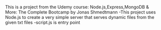 This is a project from the Udemy course: Node.js,Express,MongoDB & More: The Complete Bootcamp by Jonas Shmedtmann
-This project uses Node.js to create a very simple server that serves dynamic files from the given txt files
-script.js is entry point
